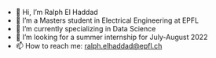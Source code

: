 - 👋 Hi, I’m Ralph El Haddad
- 👀 I’m a Masters student in Electrical Engineering at EPFL
- 🌱 I’m currently specializing in Data Science 
- 💞️ I’m looking for a summer internship for July-August 2022
- 📫 How to reach me: ralph.elhaddad@epfl.ch
